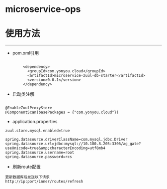 # microservice-ops
# 使用方法

---
- pom.xml引用
```

   		<dependency>  
  		  <groupId>com.yonyou.cloud</groupId>
  		  <artifactId>microservice-zuul-db-starter</artifactId>
  		  <version>0.0.1</version>
		</dependency>
```
- 启动类注解

```

@EnableZuulProxyStore
@ComponentScan(basePackages = {"com.yonyou.cloud"})
```
- application.properties

```
zuul.store.mysql.enabled=true

spring.datasource.driverClassName=com.mysql.jdbc.Driver
spring.datasource.url=jdbc:mysql://10.180.8.205:3306/ag_gate?useUnicode=true&amp;characterEncoding=utf8mb4
spring.datasource.username=root
spring.datasource.password=rcs
```
- 刷新route配置

```
更新数据库后发送以下请求
http://ip:port/inner/routes/refresh

```
